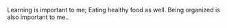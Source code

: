 Learning is important to me; Eating healthy food as well. Being organized 
is also important to me..
